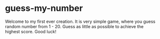 # guess-my-number
Welcome to my first ever creation.
It is very simple game, where you guess random number from 1 - 20.
Guess as little as possible to achieve the highest score.
Good luck!